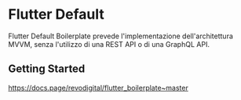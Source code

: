 # Flutter Default

Flutter Default Boilerplate prevede l'implementazione dell'architettura MVVM, senza l'utilizzo di una REST API o di una GraphQL API.

## Getting Started

https://docs.page/revodigital/flutter_boilerplate~master
